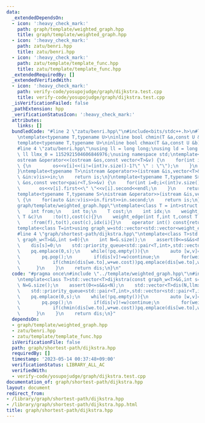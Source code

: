 ```yaml
---
data:
  _extendedDependsOn:
  - icon: ':heavy_check_mark:'
    path: graph/template/weighted_graph.hpp
    title: graph/template/weighted_graph.hpp
  - icon: ':heavy_check_mark:'
    path: zatu/benri.hpp
    title: zatu/benri.hpp
  - icon: ':heavy_check_mark:'
    path: zatu/template/template_func.hpp
    title: zatu/template/template_func.hpp
  _extendedRequiredBy: []
  _extendedVerifiedWith:
  - icon: ':heavy_check_mark:'
    path: verify-code/yosupojudge/graph/dijkstra.test.cpp
    title: verify-code/yosupojudge/graph/dijkstra.test.cpp
  _isVerificationFailed: false
  _pathExtension: hpp
  _verificationStatusIcon: ':heavy_check_mark:'
  attributes:
    links: []
  bundledCode: "#line 2 \"zatu/benri.hpp\"\n#include<bits/stdc++.h>\n#line 3 \"zatu/template/template_func.hpp\"\
    \ntemplate<typename T,typename U>\ninline bool chmin(T &a,const U &b){return (a>b?a=b,true:false);}\n\
    template<typename T,typename U>\ninline bool chmax(T &a,const U &b){return (a<b?a=b,true:false);}\n\
    #line 4 \"zatu/benri.hpp\"\nusing ll = long long;\nusing ld = long double;\nconst\
    \ ll llmx_0 = 1152921504606846976;\nusing namespace std;\ntemplate<typename T>\n\
    ostream &operator<<(ostream &os,const vector<T>&v) {\n    for(int i=0;i<(int)v.size();i++)\
    \ {\n        os<<v[i]<<(i!=(int)v.size()-1?\" \" : \"\");\n    }\n    return os;\n\
    }\ntemplate<typename T>\nistream &operator>>(istream &is,vector<T>&v) {\n    for(T\
    \ &in:v)is>>in;\n    return is;\n}\ntemplate<typename T,typename S>\nostream &operator<<(ostream\
    \ &os,const vector<pair<T,S>>&v) {\n    for(int i=0;i<(int)v.size();i++) {\n \
    \       os<<v[i].first<<\" \"<<v[i].second<<endl;\n    }\n    return os;\n}\n\
    template<typename T,typename S>\nistream &operator>>(istream &is,vector<pair<T,S>>&v)\
    \ {\n    for(auto &in:v)is>>in.first>>in.second;\n    return is;\n}\n#line 3 \"\
    graph/template/weighted_graph.hpp\"\ntemplate<class T = int>struct weight_edge{\n\
    \    int from;\n    int to;\n    T cost;\n    int idx;\n    weight_edge(int t,const\
    \ T &c)\n    :to(t),cost(c){}\n    weight_edge(int f,int t,const T &c,int i=-1)\n\
    \    :from(f),to(t),cost(c),idx(i){}\n    operator int() const{return to;}\n};\n\
    template<class T=int>using graph_w=std::vector<std::vector<weight_edge<T>>>;\n\
    #line 4 \"graph/shortest-path/dijkstra.hpp\"\ntemplate<class T>std::vector<T>dijkstra(const\
    \ graph_w<T>&G,int s=0){\n    int N=G.size();\n    assert(0<=s&&s<N);\n    std::vector<T>dis(N,llmx_0);\n\
    \    dis[s]=0;\n    std::priority_queue<std::pair<T,int>,std::vector<std::pair<T,int>>,std::greater<std::pair<T,int>>>pq;\n\
    \    pq.emplace(0,s);\n    while(!pq.empty()){\n        auto [w,v]=pq.top();\n\
    \        pq.pop();\n        if(dis[v]!=w)continue;\n        for(weight_edge we:G[v]){\n\
    \            if(chmin(dis[we.to],w+we.cost))pq.emplace(dis[we.to],we.to);\n  \
    \      }\n    }\n    return dis;\n}\n"
  code: "#pragma once\n#include \"../template/weighted_graph.hpp\"\n#include \"../../zatu/benri.hpp\"\
    \ntemplate<class T>std::vector<T>dijkstra(const graph_w<T>&G,int s=0){\n    int\
    \ N=G.size();\n    assert(0<=s&&s<N);\n    std::vector<T>dis(N,llmx_0);\n    dis[s]=0;\n\
    \    std::priority_queue<std::pair<T,int>,std::vector<std::pair<T,int>>,std::greater<std::pair<T,int>>>pq;\n\
    \    pq.emplace(0,s);\n    while(!pq.empty()){\n        auto [w,v]=pq.top();\n\
    \        pq.pop();\n        if(dis[v]!=w)continue;\n        for(weight_edge we:G[v]){\n\
    \            if(chmin(dis[we.to],w+we.cost))pq.emplace(dis[we.to],we.to);\n  \
    \      }\n    }\n    return dis;\n}"
  dependsOn:
  - graph/template/weighted_graph.hpp
  - zatu/benri.hpp
  - zatu/template/template_func.hpp
  isVerificationFile: false
  path: graph/shortest-path/dijkstra.hpp
  requiredBy: []
  timestamp: '2023-05-14 00:37:48+09:00'
  verificationStatus: LIBRARY_ALL_AC
  verifiedWith:
  - verify-code/yosupojudge/graph/dijkstra.test.cpp
documentation_of: graph/shortest-path/dijkstra.hpp
layout: document
redirect_from:
- /library/graph/shortest-path/dijkstra.hpp
- /library/graph/shortest-path/dijkstra.hpp.html
title: graph/shortest-path/dijkstra.hpp
---
```


